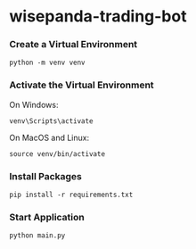 # wisepanda-trading-bot

### Create a Virtual Environment

```shell script
python -m venv venv
```

### Activate the Virtual Environment

On Windows:

```shell script
venv\Scripts\activate
```

On MacOS and Linux:

```shell script
source venv/bin/activate
```

### Install Packages

```shell script
pip install -r requirements.txt
```

### Start Application

```shell script
python main.py
```
